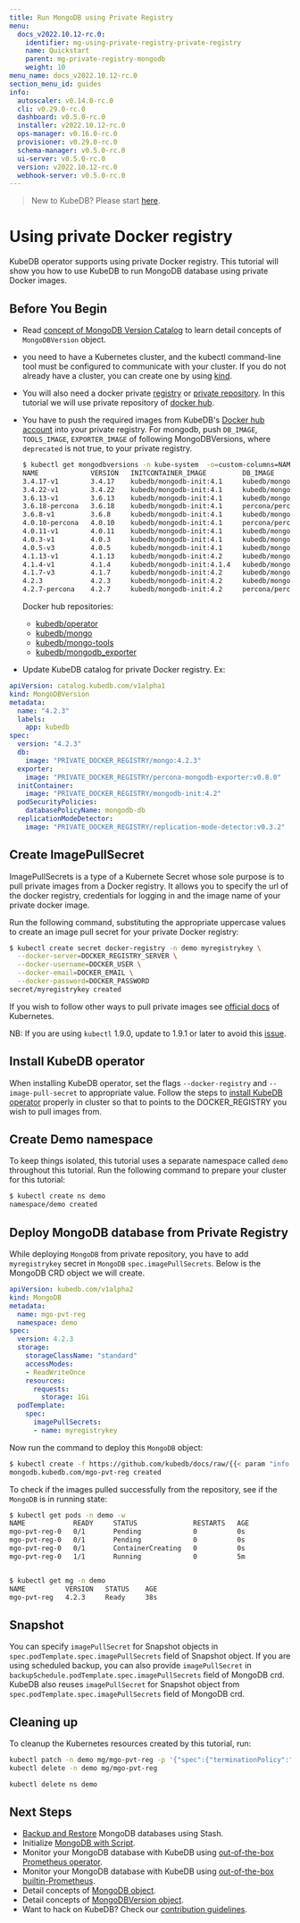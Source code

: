 ```yaml
---
title: Run MongoDB using Private Registry
menu:
  docs_v2022.10.12-rc.0:
    identifier: mg-using-private-registry-private-registry
    name: Quickstart
    parent: mg-private-registry-mongodb
    weight: 10
menu_name: docs_v2022.10.12-rc.0
section_menu_id: guides
info:
  autoscaler: v0.14.0-rc.0
  cli: v0.29.0-rc.0
  dashboard: v0.5.0-rc.0
  installer: v2022.10.12-rc.0
  ops-manager: v0.16.0-rc.0
  provisioner: v0.29.0-rc.0
  schema-manager: v0.5.0-rc.0
  ui-server: v0.5.0-rc.0
  version: v2022.10.12-rc.0
  webhook-server: v0.5.0-rc.0
---
```


> New to KubeDB? Please start [here](/docs/v2022.10.12-rc.0/README).

# Using private Docker registry

KubeDB operator supports using private Docker registry. This tutorial will show you how to use KubeDB to run MongoDB database using private Docker images.

## Before You Begin

- Read [concept of MongoDB Version Catalog](/docs/v2022.10.12-rc.0/guides/mongodb/concepts/catalog) to learn detail concepts of `MongoDBVersion` object.

- you need to have a Kubernetes cluster, and the kubectl command-line tool must be configured to communicate with your cluster. If you do not already have a cluster, you can create one by using [kind](https://kind.sigs.k8s.io/docs/user/quick-start/).

- You will also need a docker private [registry](https://docs.docker.com/registry/) or [private repository](https://docs.docker.com/docker-hub/repos/#private-repositories).  In this tutorial we will use private repository of [docker hub](https://hub.docker.com/).

- You have to push the required images from KubeDB's [Docker hub account](https://hub.docker.com/r/kubedb/) into your private registry. For mongodb, push `DB_IMAGE`, `TOOLS_IMAGE`, `EXPORTER_IMAGE` of following MongoDBVersions, where `deprecated` is not true, to your private registry.

  ```bash
  $ kubectl get mongodbversions -n kube-system  -o=custom-columns=NAME:.metadata.name,VERSION:.spec.version,INITCONTAINER_IMAGE:.spec.initContainer.image,DB_IMAGE:.spec.db.image,EXPORTER_IMAGE:.spec.exporter.image
  NAME             VERSION   INITCONTAINER_IMAGE         DB_IMAGE                                 EXPORTER_IMAGE
  3.4.17-v1        3.4.17    kubedb/mongodb-init:4.1     kubedb/mongo:3.4.17-v1                   kubedb/percona-mongodb-exporter:v0.8.0
  3.4.22-v1        3.4.22    kubedb/mongodb-init:4.1     kubedb/mongo:3.4.22-v1                   kubedb/percona-mongodb-exporter:v0.8.0
  3.6.13-v1        3.6.13    kubedb/mongodb-init:4.1     kubedb/mongo:3.6.13-v1                   kubedb/percona-mongodb-exporter:v0.8.0
  3.6.18-percona   3.6.18    kubedb/mongodb-init:4.1     percona/percona-server-mongodb:3.6.18    kubedb/percona-mongodb-exporter:v0.8.0
  3.6.8-v1         3.6.8     kubedb/mongodb-init:4.1     kubedb/mongo:3.6.8-v1                    kubedb/percona-mongodb-exporter:v0.8.0
  4.0.10-percona   4.0.10    kubedb/mongodb-init:4.1     percona/percona-server-mongodb:4.0.10    kubedb/percona-mongodb-exporter:v0.8.0
  4.0.11-v1        4.0.11    kubedb/mongodb-init:4.1     kubedb/mongo:4.0.11-v1                   kubedb/percona-mongodb-exporter:v0.8.0
  4.0.3-v1         4.0.3     kubedb/mongodb-init:4.1     kubedb/mongo:4.0.3-v1                    kubedb/percona-mongodb-exporter:v0.8.0
  4.0.5-v3         4.0.5     kubedb/mongodb-init:4.1     kubedb/mongo:4.0.5-v3                    kubedb/percona-mongodb-exporter:v0.8.0
  4.1.13-v1        4.1.13    kubedb/mongodb-init:4.2     kubedb/mongo:4.1.13-v1                   kubedb/percona-mongodb-exporter:v0.8.0
  4.1.4-v1         4.1.4     kubedb/mongodb-init:4.1.4   kubedb/mongo:4.1.4-v1                    kubedb/percona-mongodb-exporter:v0.8.0
  4.1.7-v3         4.1.7     kubedb/mongodb-init:4.2     kubedb/mongo:4.1.7-v3                    kubedb/percona-mongodb-exporter:v0.8.0
  4.2.3            4.2.3     kubedb/mongodb-init:4.2     kubedb/mongo:4.2.3                       kubedb/percona-mongodb-exporter:v0.8.0
  4.2.7-percona    4.2.7     kubedb/mongodb-init:4.2     percona/percona-server-mongodb:4.2.7-7   kubedb/percona-mongodb-exporter:v0.8.0
  ```

  Docker hub repositories:

  - [kubedb/operator](https://hub.docker.com/r/kubedb/operator)
  - [kubedb/mongo](https://hub.docker.com/r/kubedb/mongo)
  - [kubedb/mongo-tools](https://hub.docker.com/r/kubedb/mongo-tools)
  - [kubedb/mongodb_exporter](https://hub.docker.com/r/kubedb/mongodb_exporter)

- Update KubeDB catalog for private Docker registry. Ex:

```yaml
apiVersion: catalog.kubedb.com/v1alpha1
kind: MongoDBVersion
metadata:
  name: "4.2.3"
  labels:
    app: kubedb
spec:
  version: "4.2.3"
  db:
    image: "PRIVATE_DOCKER_REGISTRY/mongo:4.2.3"
  exporter:
    image: "PRIVATE_DOCKER_REGISTRY/percona-mongodb-exporter:v0.8.0"
  initContainer:
    image: "PRIVATE_DOCKER_REGISTRY/mongodb-init:4.2"
  podSecurityPolicies:
    databasePolicyName: mongodb-db
  replicationModeDetector:
    image: "PRIVATE_DOCKER_REGISTRY/replication-mode-detector:v0.3.2"
```

## Create ImagePullSecret

ImagePullSecrets is a type of a Kubernete Secret whose sole purpose is to pull private images from a Docker registry. It allows you to specify the url of the docker registry, credentials for logging in and the image name of your private docker image.

Run the following command, substituting the appropriate uppercase values to create an image pull secret for your private Docker registry:

```bash
$ kubectl create secret docker-registry -n demo myregistrykey \
  --docker-server=DOCKER_REGISTRY_SERVER \
  --docker-username=DOCKER_USER \
  --docker-email=DOCKER_EMAIL \
  --docker-password=DOCKER_PASSWORD
secret/myregistrykey created
```

If you wish to follow other ways to pull private images see [official docs](https://kubernetes.io/docs/concepts/containers/images/) of Kubernetes.

NB: If you are using `kubectl` 1.9.0, update to 1.9.1 or later to avoid this [issue](https://github.com/kubernetes/kubernetes/issues/57427).

## Install KubeDB operator

When installing KubeDB operator, set the flags `--docker-registry` and `--image-pull-secret` to appropriate value. Follow the steps to [install KubeDB operator](/docs/v2022.10.12-rc.0/setup/README) properly in cluster so that to points to the DOCKER_REGISTRY you wish to pull images from.

## Create Demo namespace

To keep things isolated, this tutorial uses a separate namespace called `demo` throughout this tutorial. Run the following command to prepare your cluster for this tutorial:

```bash
$ kubectl create ns demo
namespace/demo created
```

## Deploy MongoDB database from Private Registry

While deploying `MongoDB` from private repository, you have to add `myregistrykey` secret in `MongoDB` `spec.imagePullSecrets`.
Below is the MongoDB CRD object we will create.

```yaml
apiVersion: kubedb.com/v1alpha2
kind: MongoDB
metadata:
  name: mgo-pvt-reg
  namespace: demo
spec:
  version: 4.2.3
  storage:
    storageClassName: "standard"
    accessModes:
    - ReadWriteOnce
    resources:
      requests:
        storage: 1Gi
  podTemplate:
    spec:
      imagePullSecrets:
      - name: myregistrykey
```

Now run the command to deploy this `MongoDB` object:

```bash
$ kubectl create -f https://github.com/kubedb/docs/raw/{{< param "info.version" >}}/docs/examples/mongodb/private-registry/demo-1.yaml
mongodb.kubedb.com/mgo-pvt-reg created
```

To check if the images pulled successfully from the repository, see if the `MongoDB` is in running state:

```bash
$ kubectl get pods -n demo -w
NAME            READY     STATUS              RESTARTS   AGE
mgo-pvt-reg-0   0/1       Pending             0          0s
mgo-pvt-reg-0   0/1       Pending             0          0s
mgo-pvt-reg-0   0/1       ContainerCreating   0          0s
mgo-pvt-reg-0   1/1       Running             0          5m


$ kubectl get mg -n demo
NAME          VERSION   STATUS    AGE
mgo-pvt-reg   4.2.3     Ready     38s
```

## Snapshot

You can specify `imagePullSecret` for Snapshot objects in `spec.podTemplate.spec.imagePullSecrets` field of Snapshot object. If you are using scheduled backup, you can also provide `imagePullSecret` in `backupSchedule.podTemplate.spec.imagePullSecrets` field of MongoDB crd. KubeDB also reuses `imagePullSecret` for Snapshot object from `spec.podTemplate.spec.imagePullSecrets` field of MongoDB crd.

## Cleaning up

To cleanup the Kubernetes resources created by this tutorial, run:

```bash
kubectl patch -n demo mg/mgo-pvt-reg -p '{"spec":{"terminationPolicy":"WipeOut"}}' --type="merge"
kubectl delete -n demo mg/mgo-pvt-reg

kubectl delete ns demo
```

## Next Steps

- [Backup and Restore](/docs/v2022.10.12-rc.0/guides/mongodb/backup/overview/) MongoDB databases using Stash.
- Initialize [MongoDB with Script](/docs/v2022.10.12-rc.0/guides/mongodb/initialization/using-script).
- Monitor your MongoDB database with KubeDB using [out-of-the-box Prometheus operator](/docs/v2022.10.12-rc.0/guides/mongodb/monitoring/using-prometheus-operator).
- Monitor your MongoDB database with KubeDB using [out-of-the-box builtin-Prometheus](/docs/v2022.10.12-rc.0/guides/mongodb/monitoring/using-builtin-prometheus).
- Detail concepts of [MongoDB object](/docs/v2022.10.12-rc.0/guides/mongodb/concepts/mongodb).
- Detail concepts of [MongoDBVersion object](/docs/v2022.10.12-rc.0/guides/mongodb/concepts/catalog).
- Want to hack on KubeDB? Check our [contribution guidelines](/docs/v2022.10.12-rc.0/CONTRIBUTING).
